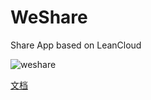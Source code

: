 # WeShare
Share App based on LeanCloud

![weshare](https://cloud.githubusercontent.com/assets/5022872/7448978/6932c104-f25c-11e4-9dcb-d16075881566.gif)
 
[文档](https://leancloud.cn/docs/android_guide.html)
